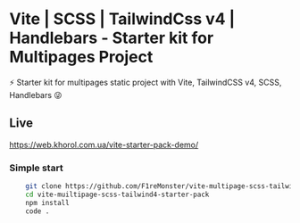# Vite | SCSS | TailwindCss v4 | Handlebars - Starter kit for Multipages Project

⚡️ Starter kit for multipages static project with Vite, TailwindCSS v4, SCSS, Handlebars 😜

## Live

https://web.khorol.com.ua/vite-starter-pack-demo/

### Simple start

```bash
	git clone https://github.com/F1reMonster/vite-multipage-scss-tailwind4-starter-pack.git
	cd vite-muiltipage-scss-tailwind4-starter-pack
	npm install
	code .
```
